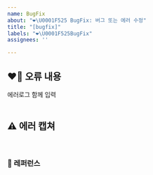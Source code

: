 ```yaml
---
name: BugFix
about: "❤️‍\U0001F525 BugFix: 버그 또는 에러 수정"
title: "[bugfix]"
labels: "❤️‍\U0001F525BugFix"
assignees: ''

---
```


## ❤️‍🔥 오류 내용

에러로그 함께 입력  
<br>

## ⚠ 에러 캡쳐

<br>

### 📕 레퍼런스
